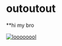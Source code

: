 # outoutout
**hi my bro




[![loooooool](https://encrypted-tbn0.gstatic.com/images?q=tbn:ANd9GcRdA-v-lni7N3KnIOjM07Ur3kuh-iIZ8VhU__WSPmNVAzmaO04LDw)](https://www.youtube.com/watch?v=Tsy4fmePKc4)
